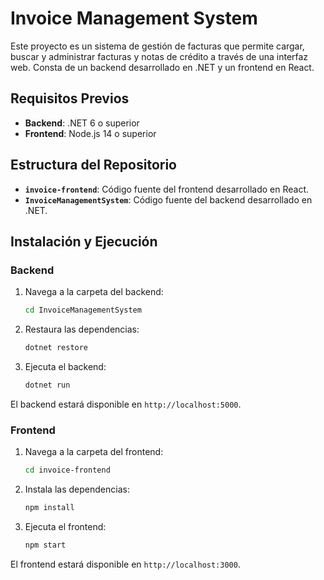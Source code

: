 # Invoice Management System

Este proyecto es un sistema de gestión de facturas que permite cargar, buscar y administrar facturas y notas de crédito a través de una interfaz web. Consta de un backend desarrollado en .NET y un frontend en React.

## Requisitos Previos

- **Backend**: .NET 6 o superior
- **Frontend**: Node.js 14 o superior

## Estructura del Repositorio

- **`invoice-frontend`**: Código fuente del frontend desarrollado en React.
- **`InvoiceManagementSystem`**: Código fuente del backend desarrollado en .NET.

## Instalación y Ejecución

### Backend
1. Navega a la carpeta del backend:
   ```bash
   cd InvoiceManagementSystem
2. Restaura las dependencias:
   ```bash
   dotnet restore
3. Ejecuta el backend:
   ```bash
   dotnet run

El backend estará disponible en `http://localhost:5000`.

### Frontend
1. Navega a la carpeta del frontend:
   ```bash
   cd invoice-frontend
2. Instala las dependencias:
   ```bash
   npm install
3. Ejecuta el frontend:
   ```bash
   npm start

El frontend estará disponible en `http://localhost:3000`.
